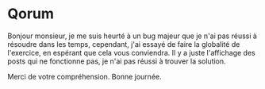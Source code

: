 # Qorum

Bonjour monsieur,
je me suis heurté à un bug majeur que je n'ai pas réussi à résoudre dans les temps,
cependant, j'ai essayé de faire la globalité de l'exercice, en espérant que cela vous conviendra.
Il y a juste l'affichage des posts qui ne fonctionne pas, je n'ai pas réussi à trouver la solution.

Merci de votre compréhension.
Bonne journée.